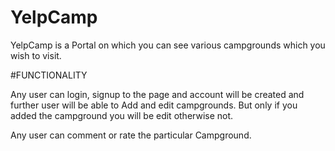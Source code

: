 # YelpCamp

YelpCamp is a Portal on which you can see various campgrounds which you wish to visit.

#FUNCTIONALITY

Any user can login, signup to the page and account will be created and further user will be able to Add and edit campgrounds.
But only if you added the campground you will be edit otherwise not.

Any user can comment or rate the particular Campground.
